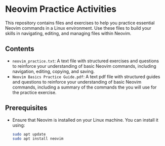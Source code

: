# Neovim Practice Activities

This repository contains files and exercises to help you practice essential Neovim commands in a Linux environment. Use these files to build your skills in navigating, editing, and managing files within Neovim.

## Contents

- `neovim_practice.txt`: A text file with structured exercises and questions to reinforce your understanding of basic Neovim commands, including navigation, editing, copying, and saving.
- `Neovim Basics Practice Guide.pdf`: A text pdf file with structured guides and questions to reinforce your understanding of basic Neovim commands, including a summary of the commands the you will use for the practice exercise.

## Prerequisites

- Ensure that Neovim is installed on your Linux machine. You can install it using:
  ```bash
  sudo apt update
  sudo apt install neovim
